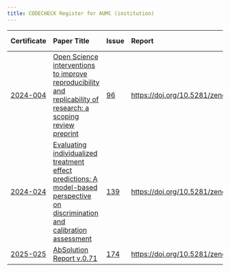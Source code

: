 ```yaml
---
title: CODECHECK Register for AUMC (institution)
---
```



|Certificate |Paper Title                                                                                                                     |Issue |Report                                  |Check date |
|:-------|:--------------------------------|:---|:--------------------------|:----------|
|[2024-004](https://codecheck.org.uk/register/certs/2024-004/)|[Open Science interventions to improve reproducibility and replicability of research: a scoping review preprint ](https://doi.org/10.31222/osf.io/a8rmu)|[96](https://github.com/codecheckers/register/issues/96)|https://doi.org/10.5281/zenodo.13364677 |2024-08-01 |
|[2024-024](https://codecheck.org.uk/register/certs/2024-024/)|[Evaluating individualized treatment effect predictions: A model-based perspective on discrimination and calibration assessment ](https://doi.org/10.1002/sim.10186)|[139](https://github.com/codecheckers/register/issues/139)|https://doi.org/10.5281/zenodo.14576035 |2024-12-16 |
|[2025-025](https://codecheck.org.uk/register/certs/2025-025/)|[AbSolution Report v.0.71 ](https://github.com/codecheckers/absolution_codecheck/raw/refs/heads/main/Results/Report_template.html)|[174](https://github.com/codecheckers/register/issues/174)|https://doi.org/10.5281/zenodo.16758977 |2025-01-29 |
